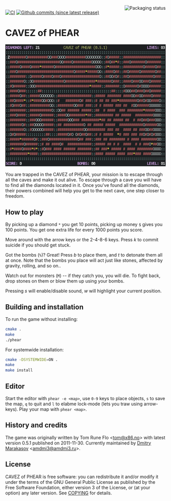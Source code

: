 <a href="https://repology.org/project/cavezofphear/versions">
	<img src="https://repology.org/badge/vertical-allrepos/cavezofphear.svg?exclude_unsupported=1" alt="Packaging status" align="right">
</a>

[![CI](https://github.com/AMDmi3/cavezofphear/actions/workflows/ci.yml/badge.svg)](https://github.com/AMDmi3/cavezofphear/actions/workflows/ci.yml)
[![Github commits (since latest release)](https://img.shields.io/github/commits-since/AMDmi3/cavezofphear/latest.svg)](https://github.com/AMDmi3/cavezofphear)

# CAVEZ of PHEAR

![CAVEZ of PHEAR screenshot](doc/screenshot.png)

You are trapped in the CAVEZ of PHEAR, your mission is to escape
through all the caves and make it out alive. To escape through a
cave you will have to find all the diamonds located in it. Once
you've found all the diamonds, their powers combined will help you
get to the next cave, one step closer to freedom.

## How to play

By picking up a diamond `*` you get 10 points, picking up money `$`
gives you 100 points. You get one extra life for every 1000 points
you score.

Move around with the arrow keys or the 2-4-8-6 keys. Press *k* to 
commit suicide if you should get stuck.

Got the bombs (`%`)? Great! Press *b* to place them, and *t* to detonate
them all at once. Note that the bombs you place will act just like
stones, affected by gravity, rolling, and so on..

Watch out for monsters (`M`) -- if they catch you, you will die. To
fight back, drop stones on them or blow them up using your bombs.

Pressing *s* will enable/disable sound, *w* will highlight your
current position.

## Building and installation

To run the game without installing:

```sh
cmake .
make
./phear
```

For systemwide installation:

```sh
cmake -DSYSTEMWIDE=ON .
make
make install
```

## Editor

Start the editor with `phear -e <map>`, use `0-9` keys to place
objects, `s` to save the map, `q` to quit and `l` to elabme lock-mode
(lets you traw using arrow-keys). Play your map with `phear <map>`.

## History and credits

The game was originally written by Tom Rune Flo <<tom@x86.no>> with
latest version 0.5.1 published on 2011-11-30. Currently maintained
by [Dmitry Marakasov](https://github.com/AMDmi3) <<amdmi3@amdmi3.ru>>.

## License

CAVEZ of PHEAR is free software: you can redistribute it and/or 
modify it under the terms of the GNU General Public License as
published by the Free Software Foundation, either version 3 of the
License, or (at your option) any later version. See [COPYING](COPYING)
for details.
